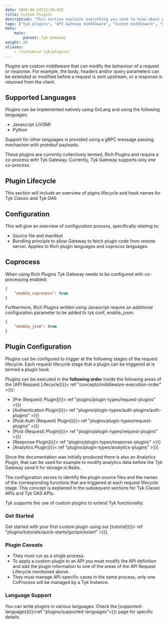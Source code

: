 ```yaml
---
date: 2020-06-24T12:59:42Z
title: Custom Plugins
description: "This section explains everything you need to know about plugins. This page gives plugins overview and provides links to the appropriate documentation."
tags: ["tyk plugins", "API Gateway middleware", "Custom middleware", "Custom API request"]
menu:
    main:
        parent: Tyk Gateway
weight: 80
aliases:
    - /customise-tyk/plugins/
---
```


Plugins are custom middleware that can modify the behaviour of a request or response. For example, the body, headers and/or query parameters can be extended or modified before a request is sent upstream, or a response is returned from the client. 

## Supported Languages

Plugins can be implemented natively using GoLang and using the following languages:

- Javascript (JVSM)
- Python

Support for other languages is provided using a gRPC message passing mechanism with protobuf payloads.

These plugins are currently collectively termed, Rich Plugins and require a co-process with Tyk Gateway. Currently, Tyk Gateway supports only one co-process. 


## Plugin Lifecycle

This section will include an overview of plgins lifecycle and hook names for Tyk Classic and Tyk OAS

## Configuration

This will give an overview of configuration process, specifically relating to:

- Source file and manifest
- Bundling principle to allow Gateway to fetch plugin code from remote server. Applies to Rich plugin languages
and coprocss languages.

## Coprocess

When using Rich Plugins Tyk Gateway needs to be configured with co-processing enabled:

```json
{
    "enable_coprocess": true
}
```

Furthermore, Rich Plugins written using Javascript require an additional configuration parameter to be added to tyk.conf, enable_jvsm:


```json
{
    "enable_jvsm": true
}
```

## Plugin Configuration

Plugins can be configured to trigger at the following stages of the request lifecycle. Each request lifecycle stage that a plugin can be triggered at is termed a plugin hook.

Plugins can be executed in the **following order** inside the following areas of the [API Request Lifecycle]({{< ref "concepts/middleware-execution-order" >}}):

- [Pre (Request) Plugin]({{< ref "plugins/plugin-types/request-plugins" >}})
- [Authentication Plugin]({{< ref "plugins/plugin-types/auth-plugins/auth-plugins" >}})
- [Post-Auth (Request) Plugin]({{< ref "plugins/plugin-types/request-plugins" >}})
- [Post (Request) Plugin]({{< ref "plugins/plugin-types/request-plugins" >}})
- [Response Plugin]({{< ref "plugins/plugin-types/response-plugins" >}})
- [Analytics Plugin]({{< ref "plugins/plugin-types/analytics-plugins" >}})
     

Since the documentation was initially produced there is also an Analytics Plugin, that can be used for example to modify analytics data before the Tyk Gateway send it for storage in Redis.

The configuration serves to identify the plugin source files and the names of the corresponding functions that are triggered at each request lifecycle stage. This concept is explained in the subsequent sections for Tyk Classic APIs and Tyk OAS APIs.


Tyk supports the use of custom plugins to extend Tyk functionality.


### Get Started
Get started with your first custom plugin using our [tutorial]({{< ref "plugins/tutorials/quick-starts/go/quickstart" >}}).

### Plugin Caveats

*   They must run as a single process.
*   To apply a custom plugin to an API you must modify the API definition and add the plugin information to one of the areas of the API Request Lifecycle mentioned above.
*   They must manage API-specific cases in the same process, only one CoProcess will be managed by a Tyk Instance.

### Language Support

You can write plugins in various languages. Check the [supported-languages]({{<ref "plugins/supported-languages">}}) page for specific details.